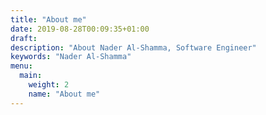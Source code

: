 ```yaml
---
title: "About me"
date: 2019-08-28T00:09:35+01:00
draft:
description: "About Nader Al-Shamma, Software Engineer" 
keywords: "Nader Al-Shamma"
menu:
  main:
    weight: 2
    name: "About me"
---
```


